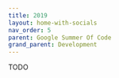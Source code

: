```yaml
---
title: 2019
layout: home-with-socials
nav_order: 5
parent: Google Summer Of Code
grand_parent: Development
---
```


TODO
